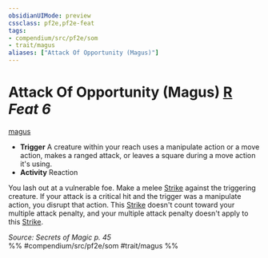 ```yaml
---
obsidianUIMode: preview
cssclass: pf2e,pf2e-feat
tags:
- compendium/src/pf2e/som
- trait/magus
aliases: ["Attack Of Opportunity (Magus)"]
---
```

# Attack Of Opportunity (Magus)  [R](../../Rules/core-rulebook/chapter-9-playing-the-game.md#Actions "Reaction") *Feat 6*  
[magus](../../Rules/traits/magus-som.md)  

- **Trigger** A creature within your reach uses a manipulate action or a move action, makes a ranged attack, or leaves a square during a move action it's using.
- **Activity** Reaction

You lash out at a vulnerable foe. Make a melee [Strike](../../Rules/actions/strike.md) against the triggering creature. If your attack is a critical hit and the trigger was a manipulate action, you disrupt that action. This [Strike](../../Rules/actions/strike.md) doesn't count toward your multiple attack penalty, and your multiple attack penalty doesn't apply to this [Strike](../../Rules/actions/strike.md).

*Source: Secrets of Magic p. 45*  
%% #compendium/src/pf2e/som #trait/magus %%